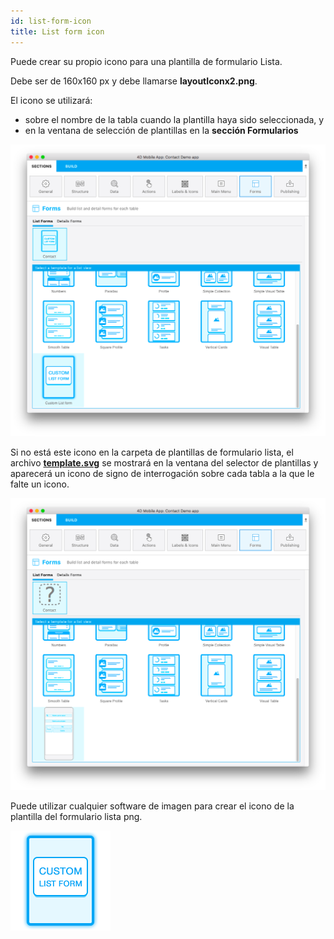 ```yaml
---
id: list-form-icon
title: List form icon
---
```


Puede crear su propio icono para una plantilla de formulario Lista.

Debe ser de 160x160 px y debe llamarse **layoutIconx2.png**.

El icono se utilizará:

* sobre el nombre de la tabla cuando la plantilla haya sido seleccionada, y
* en la ventana de selección de plantillas en la **sección Formularios**

![Custom listform template](img/custom-listform-template.png)

Si no está este icono en la carpeta de plantillas de formulario lista, el archivo [**template.svg**](list-form-template.md) se mostrará en la ventana del selector de plantillas y aparecerá un icono de signo de interrogación sobre cada tabla a la que le falte un icono.

![Missing listform icon custom template](img/missing-listform-icon-custom-template.png)

Puede utilizar cualquier software de imagen para crear el icono de la plantilla del formulario lista png.

![Custom listform template icon](img/custom-list-form-icon.png)
